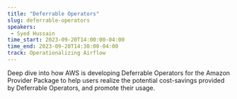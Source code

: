 ```yaml
---
title: "Deferrable Operators"
slug: deferrable-operators
speakers:
 - Syed Hussain
time_start: 2023-09-20T14:00:00-04:00
time_end: 2023-09-20T14:30:00-04:00
track: Operationalizing Airflow
---
```


Deep dive into how AWS is developing Deferrable Operators for the Amazon Provider Package to help users realize the potential cost-savings provided by Deferrable Operators, and promote their usage.